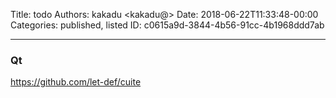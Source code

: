 Title: todo
Authors: kakadu <kakadu@>
Date: 2018-06-22T11:33:48-00:00
Categories: published, listed
ID: c0615a9d-3844-4b56-91cc-4b1968ddd7ab


---

### Qt 

https://github.com/let-def/cuite 
